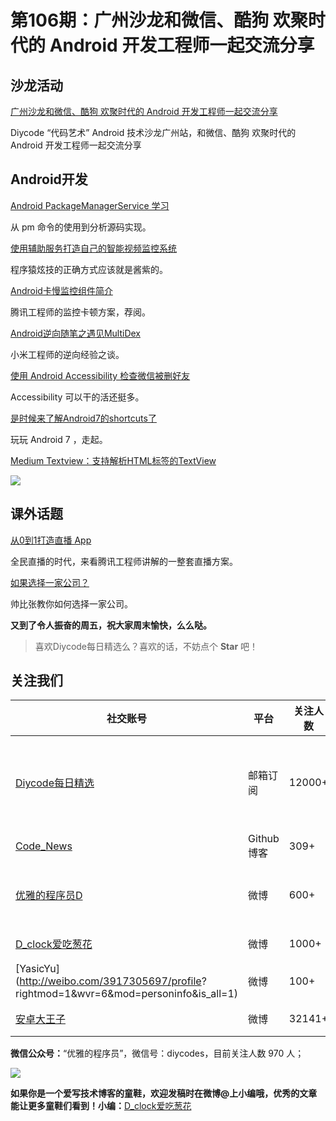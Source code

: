 # 第106期：广州沙龙和微信、酷狗 欢聚时代的 Android 开发工程师一起交流分享

## 沙龙活动

[广州沙龙和微信、酷狗 欢聚时代的 Android 开发工程师一起交流分享](http://www.huodongxing.com/event/9358794538800)

Diycode “代码艺术” Android 技术沙龙广州站，和微信、酷狗 欢聚时代的 Android 开发工程师一起交流分享

## Android开发

[Android PackageManagerService 学习](http://www.diycode.cc/topics/385)

从 pm 命令的使用到分析源码实现。

[使用辅助服务打造自己的智能视频监控系统](http://www.diycode.cc/topics/389)

程序猿炫技的正确方式应该就是酱紫的。



[Android卡慢监控组件简介](http://mp.weixin.qq.com/s?__biz=MzI1MTA1MzM2Nw==&mid=2649796870&idx=1&sn=fd911850e32dd955316664c8c4104946&chksm=f1fcc55ec68b4c4865fd7466cc21f5e0b72080a034757613678cd011162858561310513834af&mpshare=1&scene=1&srcid=1028PI4SyhO526OlrxKOUXPa#wechat_redirect)

腾讯工程师的监控卡顿方案，荐阅。

[Android逆向随笔之遇见MultiDex](http://mp.weixin.qq.com/s?__biz=MzI2NzI2OTExNA==&mid=2247483955&idx=1&sn=11dd5535bf5e7e42df2d5fa9c641aecb&chksm=ea8024a6ddf7adb039bca7010c54566b052ca06df4fde7cf62b565caaed7cc0dd214c5583b33#rd)

小米工程师的逆向经验之谈。

[使用 Android Accessibility 检查微信被删好友](http://www.jianshu.com/p/5cac6d439eeb)

Accessibility 可以干的活还挺多。

[是时候来了解Android7的shortcuts了](http://blog.csdn.net/qibin0506/article/details/52878690)

玩玩 Android 7 ，走起。

[Medium Textview：支持解析HTML标签的TextView](https://github.com/angebagui/medium-textview)

![](https://github.com/angebagui/medium-textview/raw/master/screenshot/Screenshot_2016-08-14-19-59-48.png)

## 课外话题

[从0到1打造直播 App](http://dev.qq.com/topic/5811d42e7fd6ec467453bf58)

全民直播的时代，来看腾讯工程师讲解的一整套直播方案。

[如果选择一家公司？](http://mp.weixin.qq.com/s?__biz=MzA4NTQwNDcyMA==&mid=2650662326&idx=1&sn=591bd95052497d4525ceb9c0040b3036&chksm=87d138e9b0a6b1ff5ca0acb586725822514a33e388cd211cc0772def3fadd1e1a44cda9596b7&mpshare=1&scene=1&srcid=1028kWg1Uc2aVeq18PBe7cpr#wechat_redirect)

帅比张教你如何选择一家公司。

**又到了令人振奋的周五，祝大家周末愉快，么么哒。**

> 喜欢Diycode每日精选么？喜欢的话，不妨点个 **Star** 吧！

## 关注我们

| 社交账号  |  平台  | 关注人数 | 说明 |
| -------- | -------- | -------- | -------- |
| [Diycode每日精选](http://list.qq.com/cgi-bin/qf_invite?id=d469993d2c888e971c0fbb2309c4d84256968386b126b967)|   邮箱订阅  | 12000+ | 每日分享一次Android、iOS、Swfit技术干货  |
| [Code_News](https://github.com/DiyCodes/code_news) |    Github博客  |309+ | 每日邮件推送列表  |
| [优雅的程序员D](http://weibo.com/u/5891258264) |   微博  | 600+ | 官方微博，每日分享开源信息  |
| [D_clock爱吃葱花](http://weibo.com/u/2480694892)  |   微博  | 1000+ | 日报发起人  |
|[YasicYu](http://weibo.com/3917305697/profile? rightmod=1&wvr=6&mod=personinfo&is_all=1)  |   微博  | 100+ | 日报发起人  |
|[安卓大王子](http://weibo.com/apkbus/)   |   微博  | 32141+ | 日报发起人  |



**微信公众号：**“优雅的程序员”，微信号：diycodes，目前关注人数 970 人；

![](http://upload-images.jianshu.io/upload_images/1846413-b42abfa70f909099.jpg?imageMogr2/auto-orient/strip%7CimageView2/2/w/1240)

**如果你是一个爱写技术博客的童鞋，欢迎发稿时在微博@上小编哦，优秀的文章能让更多童鞋们看到！小编：**[D_clock爱吃葱花](http://weibo.com/2480694892/profile?rightmod=1&wvr=6&mod=personinfo&is_all=1)
